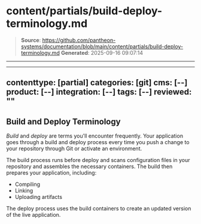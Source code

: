 # content/partials/build-deploy-terminology.md

> **Source**: https://github.com/pantheon-systems/documentation/blob/main/content/partials/build-deploy-terminology.md
> **Generated**: 2025-09-16 09:07:14

---

---
contenttype: [partial]
categories: [git]
cms: [--]
product: [--]
integration: [--]
tags: [--]
reviewed: ""
---

## Build and Deploy Terminology

*Build* and *deploy* are terms you'll encounter frequently. Your application goes through a build and deploy process every time you push a change to your repository through Git or activate an environment.

The build process runs before deploy and scans configuration files in your repository and assembles the necessary containers. The build then prepares your application, including:

- Compiling
- Linking
- Uploading artifacts

The deploy process uses the build containers to create an updated version of the live application.